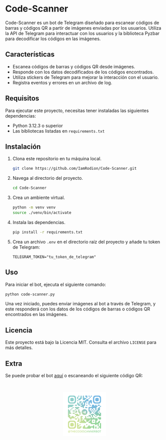 # Code-Scanner

Code-Scanner es un bot de Telegram diseñado para escanear códigos de barras y códigos QR a partir de imágenes enviadas por los usuarios. Utiliza la API de Telegram para interactuar con los usuarios y la biblioteca Pyzbar para decodificar los códigos en las imágenes.

## Características

- Escanea códigos de barras y códigos QR desde imágenes.
- Responde con los datos decodificados de los códigos encontrados.
- Utiliza stickers de Telegram para mejorar la interacción con el usuario.
- Registra eventos y errores en un archivo de log.

## Requisitos

Para ejecutar este proyecto, necesitas tener instaladas las siguientes dependencias:

- Python 3.12.3 o superior
- Las bibliotecas listadas en `requirements.txt`

## Instalación

1. Clona este repositorio en tu máquina local.
   ```bash
   git clone https://github.com/IamRodion/Code-Scanner.git
   ```
2. Navega al directorio del proyecto.
   ```bash
   cd Code-Scanner
   ```
3. Crea un ambiente virtual.
   ```bash
   python -m venv venv
   source ./venv/bin/activate
   ```
4. Instala las dependencias.
   ```bash
   pip install -r requirements.txt
   ```
5. Crea un archivo `.env` en el directorio raíz del proyecto y añade tu token de Telegram:
   ```
   TELEGRAM_TOKEN="tu_token_de_telegram"
   ```

## Uso

Para iniciar el bot, ejecuta el siguiente comando:

```bash
python code-scanner.py
```

Una vez iniciado, puedes enviar imágenes al bot a través de Telegram, y este responderá con los datos de los códigos de barras o códigos QR encontrados en las imágenes.

## Licencia

Este proyecto está bajo la Licencia MIT. Consulta el archivo `LICENSE` para más detalles.

## Extra

Se puede probar el bot [aquí](https://t.me/TheCodeScannerBot) o escaneando el siguiente código QR:

<div style="display: flex; justify-content: center; align-items: center; height: 200px;">
    <img src="qr.png" alt="Código QR" style="max-height: 70%; max-width: 70%;">
</div>
